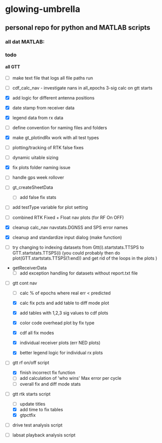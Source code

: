 # glowing-umbrella

## personal repo for python and MATLAB scripts


### all dat MATLAB:

### todo

#### all GTT
- [ ] make text file that logs all file paths run 
- [ ] cdf_calc_nav - investigate nans in all_epochs 3-sig calc on gtt starts 
- [x] add logic for different antenna positions
- [x] date stamp from receiver data
- [x] legend data from rx data
- [ ] define convention for naming files and folders
- [x] make gt_plotindRx work with all test types
- [ ] plotting/tracking of RTK false fixes
- [ ] dynamic uitable sizing
- [x] fix plots folder naming issue
- [ ] handle gps week rollover
- [ ] gt_createSheetData
    - [ ] add false fix stats 
- [ ] add testType variable for plot setting
- [ ] combined RTK Fixed + Float nav plots (for RF On OFF)
- [x] cleanup calc_nav navstats.DGNSS and SPS error names
- [x] cleanup and standardize input dialog (make function)

- [ ] try changing to indexing datasets from
      Gtt(i).startstats.TTSPS to GTT.startstats.TTSPS(i)
      (you could probably then do plot(GTT.startstats.TTSPS(1:end)) and get rid of the loops in the plots )


- getReceiverData
  - [ ] add exception handling for datasets without report.txt file

- [ ] gtt cont nav
  - [ ] calc % of epochs where real err < predicted
  - [x] calc fix pcts and add table to diff mode plot
  - [x] add tables with 1,2,3 sig values to cdf plots
  - [x] color code overhead plot by fix type
  - [x] cdf all fix modes
  - [x] individual receiver plots (err NED plots)
  - [x] better legend logic for individual rx plots

  
- [ ] gtt rf on/off script
  - [x] finish incorrect fix function
  - [ ] add calculation of 'who wins' Max error per cycle
  - [ ] overall fix and diff mode stats
  
 - [ ]  gtt rtk starts script
    - [ ] update titles
    - [x] add time to fix tables
    - [x] gtpctfix

 - [ ] drive test analysis script
 
 - [ ] labsat playback analysis script 
 
 
